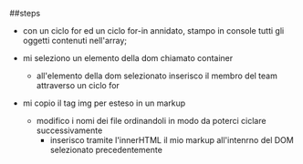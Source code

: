 
##steps

- con un ciclo for ed un ciclo for-in annidato, stampo in console tutti gli oggetti contenuti nell'array;

- mi seleziono un elemento della dom chiamato container
    - all'elemento della dom selezionato inserisco il membro del team attraverso un ciclo for

- mi copio il tag img per esteso in un markup
    - modifico i nomi dei file ordinandoli in modo da poterci ciclare successivamente
        - inserisco tramite l'innerHTML il mio markup all'intenrno del DOM selezionato precedentemente